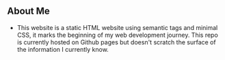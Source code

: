 ## About Me 

* This website is a static HTML website using semantic tags and minimal CSS, it marks the beginning of my web development journey. This repo is currently hosted on Github pages but doesn't scratch the surface of the information I currently know.
